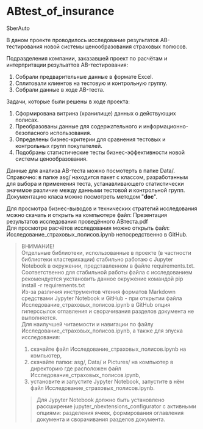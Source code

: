 # ABtest_of_insurance
SberAuto

В даном проекте проводилось исследование результатов AB-тестирования новой системы ценообразования страховых полюсов.  
  
Подразделения компании, заказавшей проект по расчётам и интерпритации резульаттов AB-тестирования:
1) Собрали предварительные данные в формате Excel.
2) Сплитовали клиентов на тестовую и контрольную группу.
3) Собрали данные в ходе AB-теста.
  
Задачи, которые были решены в ходе проекта:
1) Сформирована витрина (хранилище) данных о действующих полисах.
2) Преобразованы данные для содержательного и информационно-безопасного использования.
3) Определены бизнес-критерии для сравнения тестовых и контрольных групп покупателей.
4) Подобраны статистические тесты бизнес-эффективности новой системы ценообразования.

Данные для анализа AB-теста можно посмотерть в папке Data/.  
Справочно: в папке asg/ находится пакет с классом, разработанным для выбора и применения теста, устанавливающего статистически значимое различие между данными тестовой и контрольной групп. Документацию класа можно посмотреть методом "__doc__".

Для просмотра бизнес-выводов и технических стратегий исследования можно скачать и открыть на компьютере файл: Презентация результатов исследования проведённого ABтеста.pdf   
Для просмотре расчётов исследования можно открыть файл: Исследование_страховых_полисов.ipynb непосредственно в GitHub.
> ВНИМАНИЕ!  
> Отдельные библиотеки, использованные в проекте (в частности библиотеки кластерихации) стабильно работаю c Jupyter Notebook в окружении, представленном в файле requirements.txt. Соответственно для стабильной работы файла с исследованием рекомендуется укстановить данное окружение командой pip install -r requirements.txt  
> Из-за различия инструментов чтения форматов Markdown средствами Jypyter Notebook и GitHub - при открытии файла Исследование_страховых_полисов.ipynb в GitHub опция гиперссылок оглавления и сворачивания разделов документа не выполняется.  
> Для наилучшей читаемости и навигации по файлу Исследование_страховых_полисов.ipynb, а также для зпуска исследования:
> 1. скачайте файл Исследование_страховых_полисов.ipynb на компьютер,
> 2. скачайте папки: asg/, Data/ и Pictures/ на компьютер в директорию где расположен файл Исследование_страховых_полисов.ipynb,
> 3. установите и запустите Jypyter Notebook, запустите в нём файл Исследование_страховых_полисов.ipynb.
>> Для Jypyter Notebook должно быть установлено рассширение jupyter_nbextensions_configurator с активными опциями: разделения ячеек, формирования оглавления документа и сворачивания разделов документа.
